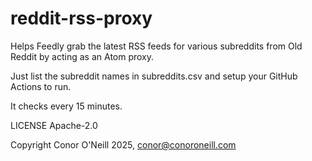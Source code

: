 # reddit-rss-proxy
Helps Feedly grab the latest RSS feeds for various subreddits from Old Reddit by acting as an Atom proxy.

Just list the subreddit names in subreddits.csv and setup your GitHub Actions to run.

It checks every 15 minutes.

LICENSE Apache-2.0

Copyright Conor O'Neill 2025, conor@conoroneill.com